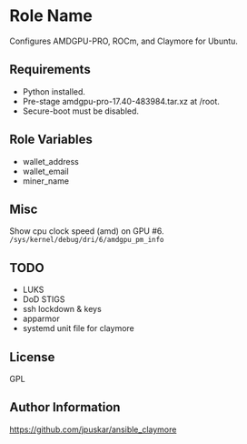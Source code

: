 Role Name
=========

Configures AMDGPU-PRO, ROCm, and Claymore for Ubuntu.


Requirements
------------

- Python installed.
- Pre-stage amdgpu-pro-17.40-483984.tar.xz at /root.
- Secure-boot must be disabled.


Role Variables
--------------

- wallet_address
- wallet_email
- miner_name


Misc
----

Show cpu clock speed (amd) on GPU #6.
```/sys/kernel/debug/dri/6/amdgpu_pm_info```


TODO
----

- LUKS
- DoD STIGS
- ssh lockdown & keys
- apparmor
- systemd unit file for claymore


License
-------

GPL


Author Information
------------------

https://github.com/jpuskar/ansible_claymore
